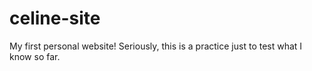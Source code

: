 # celine-site
My first personal website! Seriously, this is a practice just to test what I know so far.
